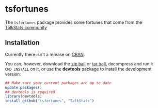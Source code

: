 tsfortunes
==========

The `tsfortunes` package provides some fortunes that come from the [TalkStats community](www.talkstats.com)
    
## Installation

Currently there isn't a release on [CRAN](http://cran.r-project.org/).

You can, however, download the [zip ball](https://github.com/TalkStats/tsfortunes/zipball/master) or [tar ball](https://github.com/TalkStats/tsfortunes/tarball/master), decompress and run `R CMD INSTALL` on it, or use the **devtools** package to install the development version:

```r
## Make sure your current packages are up to date
update.packages()
## devtools is required
library(devtools)
install_github("tsfortunes", "TalkStats")
```
